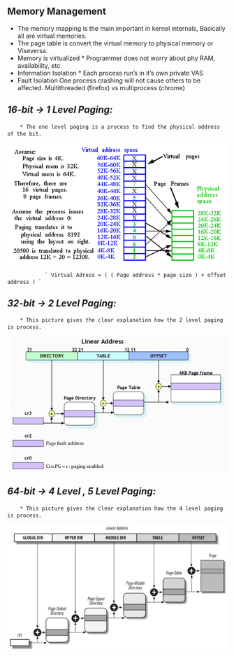 ****Memory Management****
---

 * The memory mapping is the main important in kernel internals, Basically all are virtual memories.
 * The page table is convert the virtual memory to physical memory or Viseversa.
 * Memory is virtualized
        * Programmer does not worry about phy RAM, availability, etc
 * Information Isolation
        * Each process run’s in it’s own private VAS
 * Fault Isolation
        One process crashing will not cause others to be affected. Multithreaded (firefox) vs multiprocess (chrome)

***16-bit   ->  1 Level Paging:***
---
        * The one level paging is a process to find the physical address of the bit.

![image](https://github.com/SelamHemanth/Infobell_Training/blob/main/25-4-2024/os_essentials-6.gif)

                ` Virtual Adress = ( ( Page address * page size ) + offset address ) `
***32-bit   ->  2 Level Paging:***
---
        * This picture gives the clear explanation how the 2 level paging is process.

 ![image](https://github.com/SelamHemanth/Infobell_Training/blob/main/25-4-2024/linear%20address%202%20level%2032-bit.PNG)

***64-bit   -> 4 Level , 5 Level Paging:***
---
        * This picture gives the clear explanation how the 4 level paging is process.

 ![image](https://github.com/SelamHemanth/Infobell_Training/blob/main/25-4-2024/linear%20address%204%20level%2064-bit.PNG)


